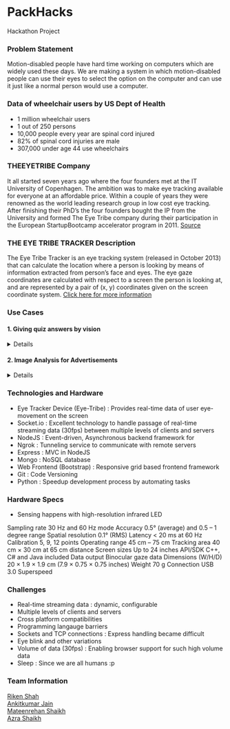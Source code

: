 # PackHacks

Hackathon Project

### Problem Statement

Motion-disabled people have hard time working on computers which are widely used these days. We are making a system in which motion-disabled people can use their eyes to select the option on the computer and can use it just like a normal person would use a computer.

### Data of wheelchair users by US Dept of Health
* 1 million wheelchair users
* 1 out of 250 persons
* 10,000 people every year are spinal cord injured
* 82% of spinal cord injuries are male
* 307,000 under age 44 use wheelchairs

### THEEYETRIBE Company

It all started seven years ago where the four founders met at the IT University of Copenhagen. The ambition was to make eye tracking available for everyone at an affordable price. Within a couple of years they were renowned as the world leading research group in low cost eye tracking. After finishing their PhD’s the four founders bought the IP from the University and formed The Eye Tribe company during their participation in the European StartupBootcamp accelerator program in 2011. [Source](http://theeyetribe.com/theeyetribe.com/about/index.html)

### THE EYE TRIBE TRACKER Description

The Eye Tribe Tracker is an eye tracking system (released in October 2013) that can calculate the location where a person is looking by means of information extracted from person’s face and eyes. The eye gaze coordinates are calculated with respect to a screen the person is looking at, and are represented by a pair of (x, y) coordinates given on the screen coordinate system. [Click here for more information](http://theeyetribe.com/dev.theeyetribe.com/dev.theeyetribe.com)

### Use Cases

#### 1. Giving quiz answers by vision
<Details>
     <p>When a question with four options is displayed, the user can look at the correct answer for 5 seconds to answer the question. User will then be asked to confirm the answer and if he will look at yes for 5 seconds, the answer would be submitted.</p>

##### Features
* It makes computer accesible to specially-abled people.
* Makes interaction possible with mere eye movement (no need of mouse or keyboard)
</Details>

#### 2. Image Analysis for Advertisements
<Details>
     <p>An advertisement image will be displayed for 5 seconds. Later, the heat map containing the analysis of where the user looks the most is displayed.</p>
     
##### Features
* It will help businesses to conduct targetted marketing.
* Can be used for deep analysis of content relevance and effectiveness

</Details>

### Technologies and Hardware

- Eye Tracker Device (Eye-Tribe) : Provides real-time data of user eye-movement on the screen
- Socket.io : Excellent technology to handle passage of real-time streaming data (30fps) between multiple levels of clients and servers
- NodeJS : Event-driven, Asynchronous backend framework for
- Ngrok : Tunneling service to communicate with remote servers
- Express : MVC in NodeJS
- Mongo : NoSQL database
- Web Frontend (Bootstrap) : Responsive grid based frontend framework
- Git : Code Versioning
- Python : Speedup development process by automating tasks

###  Hardware Specs

- Sensing happens with high-resolution infrared LED

Sampling rate   30 Hz and 60 Hz mode
Accuracy    0.5° (average) and 0.5 – 1 degree range
Spatial resolution  0.1° (RMS)
Latency     < 20 ms at 60 Hz
Calibration     5, 9, 12 points
Operating range     45 cm – 75 cm
Tracking area   40 cm × 30 cm at 65 cm distance
Screen sizes    Up to 24 inches
API/SDK     C++, C# and Java included
Data output     Binocular gaze data
Dimensions  (W/H/D) 20 × 1.9 × 1.9 cm (7.9 × 0.75 × 0.75 inches)
Weight  70 g
Connection  USB 3.0 Superspeed

### Challenges 
- Real-time streaming data : dynamic, configurable
- Multiple levels of clients and servers
- Cross platform compatibilities 
- Programming langauge barriers
- Sockets and TCP connections : Express handling became difficult
- Eye blink and other variations
- Volume of data (30fps) : Enabling browser support for such high volume data
- Sleep : Since we are all humans  :p

### Team Information

[Riken Shah](https://github.com/rikenshah)<br>
[Ankitkumar Jain](https://github.com/ankit13jain)<br>
[Mateenrehan Shaikh](https://github.com/mateenrehan)<br>
[Azra Shaikh](https://github.com/azrasalim)<br>
